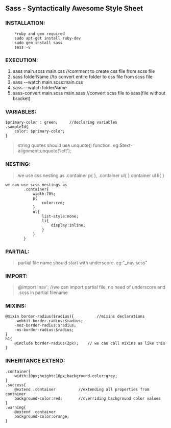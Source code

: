 ## Sass - Syntactically Awesome Style Sheet

### INSTALLATION:
```
	*ruby and gem required
	sudo apt-get install ruby-dev
	sudo gem install sass
	sass -v
```
### EXECUTION:
1. sass main.scss main.css		//comment to create css file from scss file
2. sass folderName				//to convert entire folder to css file from scss file	
3. sass --watch main.scss:main.css
4. sass --watch folderName
5. sass-convert main.scss main.sass		//convert scss file to sass(file without bracket)


### VARIABLES:
```
$primary-color : green;		//declaring variables
.sampleId{
	color: $primary-color;	
}
```
> string quotes should use unquote() function.    eg:$text-alignment:unquote('left');

### NESTING:
> we use css nesting as .container p{ }, .container ul{  } container ul li{  }
```
we can use scss nestings as
		.container{
			width:70%;
			p{
				color:red;				
			}
			ul{
				list-style:none;
				li{
					display:inline;
				}
			}
		}
```
### PARTIAL:
> partial file name should start with underscore. eg:"_nav.scss"

### IMPORT:
> @import 'nav';		//we can import partial file, no need of underscore and .scss in partial filename

### MIXINS:
```
@mixin border-radius($radius){			//mixins declarations
	-webkit-border-radius:$radius;
	-moz-border-radius:$radius;
	-ms-border-radius:$radius;	
}
h1{
	@include border-radius(2px);	// we can call mixins as like this
}
```		

### INHERITANCE EXTEND:
```
.container{
	width:10px;height:10px;background-color:grey;	
}
.success{
	@extend .container			//extending all properties from container
	background-color:red;		//overriding background color values	
}
.warning{
	@extend .container
	background-color:orange;	
}
```


